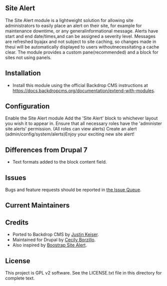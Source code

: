 Site Alert
------------

The Site Alert module is a lightweight solution for allowing site administrators to easily place an alert on their site, for example for maintenance downtime, or any generalinformational message. Alerts have start and end date/times,and can be assigned a severity level. Messages are refreshed byajax and not subject to site caching, so changes made in theui will be automatically displayed to users withoutnecessitating a cache clear. The module provides a custom pane(recommended) and a block for sites not using panels.


Installation
------------

- Install this module using the official Backdrop CMS instructions at
  https://docs.backdropcms.org/documentation/extend-with-modules.


Configuration
----------------

Enable the Site Alert module
Add the 'Site Alert' block to whichever layout you wish it to appear in. Ensure that all necessary roles have the 
'administer site alerts' permission.  (All roles can view alerts)  Create an alert (admin/config/system/alerts)Enjoy your exciting new site alert!

Differences from Drupal 7
-------------------------

- Text formats added to the block content field.

Issues
------

Bugs and feature requests should be reported in 
[the Issue Queue](https://github.com/backdrop-contrib/imagezoom/issues).

Current Maintainers
-------------------

<!-- - [Justin Keiser](https://github.com/keiserjb). -->

Credits <!-- This section is required. -->
-------

- Ported to Backdrop CMS by [Justin Keiser](https://github.com/keiserjb).
- Maintained for Drupal by [Cecily Borzillo](https://www.drupal.org/u/cecrs).
- Also inspired by [Boostrap Site Alert](https://www.drupal.org/project/bootstrap_site_alert).

License
-------

This project is GPL v2 software.
See the LICENSE.txt file in this directory for complete text.